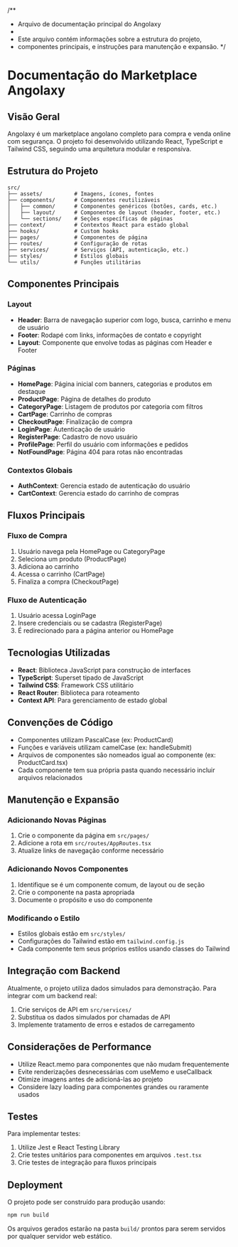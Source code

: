 /**
 * Arquivo de documentação principal do Angolaxy
 * 
 * Este arquivo contém informações sobre a estrutura do projeto,
 * componentes principais, e instruções para manutenção e expansão.
 */

# Documentação do Marketplace Angolaxy

## Visão Geral

Angolaxy é um marketplace angolano completo para compra e venda online com segurança.
O projeto foi desenvolvido utilizando React, TypeScript e Tailwind CSS, seguindo
uma arquitetura modular e responsiva.

## Estrutura do Projeto

```
src/
├── assets/          # Imagens, ícones, fontes
├── components/      # Componentes reutilizáveis
│   ├── common/      # Componentes genéricos (botões, cards, etc.)
│   ├── layout/      # Componentes de layout (header, footer, etc.)
│   └── sections/    # Seções específicas de páginas
├── context/         # Contextos React para estado global
├── hooks/           # Custom hooks
├── pages/           # Componentes de página
├── routes/          # Configuração de rotas
├── services/        # Serviços (API, autenticação, etc.)
├── styles/          # Estilos globais
└── utils/           # Funções utilitárias
```

## Componentes Principais

### Layout

- **Header**: Barra de navegação superior com logo, busca, carrinho e menu de usuário
- **Footer**: Rodapé com links, informações de contato e copyright
- **Layout**: Componente que envolve todas as páginas com Header e Footer

### Páginas

- **HomePage**: Página inicial com banners, categorias e produtos em destaque
- **ProductPage**: Página de detalhes do produto
- **CategoryPage**: Listagem de produtos por categoria com filtros
- **CartPage**: Carrinho de compras
- **CheckoutPage**: Finalização de compra
- **LoginPage**: Autenticação de usuário
- **RegisterPage**: Cadastro de novo usuário
- **ProfilePage**: Perfil do usuário com informações e pedidos
- **NotFoundPage**: Página 404 para rotas não encontradas

### Contextos Globais

- **AuthContext**: Gerencia estado de autenticação do usuário
- **CartContext**: Gerencia estado do carrinho de compras

## Fluxos Principais

### Fluxo de Compra
1. Usuário navega pela HomePage ou CategoryPage
2. Seleciona um produto (ProductPage)
3. Adiciona ao carrinho
4. Acessa o carrinho (CartPage)
5. Finaliza a compra (CheckoutPage)

### Fluxo de Autenticação
1. Usuário acessa LoginPage
2. Insere credenciais ou se cadastra (RegisterPage)
3. É redirecionado para a página anterior ou HomePage

## Tecnologias Utilizadas

- **React**: Biblioteca JavaScript para construção de interfaces
- **TypeScript**: Superset tipado de JavaScript
- **Tailwind CSS**: Framework CSS utilitário
- **React Router**: Biblioteca para roteamento
- **Context API**: Para gerenciamento de estado global

## Convenções de Código

- Componentes utilizam PascalCase (ex: ProductCard)
- Funções e variáveis utilizam camelCase (ex: handleSubmit)
- Arquivos de componentes são nomeados igual ao componente (ex: ProductCard.tsx)
- Cada componente tem sua própria pasta quando necessário incluir arquivos relacionados

## Manutenção e Expansão

### Adicionando Novas Páginas
1. Crie o componente da página em `src/pages/`
2. Adicione a rota em `src/routes/AppRoutes.tsx`
3. Atualize links de navegação conforme necessário

### Adicionando Novos Componentes
1. Identifique se é um componente comum, de layout ou de seção
2. Crie o componente na pasta apropriada
3. Documente o propósito e uso do componente

### Modificando o Estilo
- Estilos globais estão em `src/styles/`
- Configurações do Tailwind estão em `tailwind.config.js`
- Cada componente tem seus próprios estilos usando classes do Tailwind

## Integração com Backend

Atualmente, o projeto utiliza dados simulados para demonstração. Para integrar com um backend real:

1. Crie serviços de API em `src/services/`
2. Substitua os dados simulados por chamadas de API
3. Implemente tratamento de erros e estados de carregamento

## Considerações de Performance

- Utilize React.memo para componentes que não mudam frequentemente
- Evite renderizações desnecessárias com useMemo e useCallback
- Otimize imagens antes de adicioná-las ao projeto
- Considere lazy loading para componentes grandes ou raramente usados

## Testes

Para implementar testes:
1. Utilize Jest e React Testing Library
2. Crie testes unitários para componentes em arquivos `.test.tsx`
3. Crie testes de integração para fluxos principais

## Deployment

O projeto pode ser construído para produção usando:

```bash
npm run build
```

Os arquivos gerados estarão na pasta `build/` prontos para serem servidos por qualquer servidor web estático.
